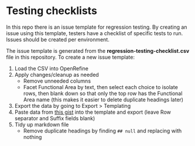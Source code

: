 # Testing checklists
In this repo there is an issue template for regression testing. By creating an
issue using this template, testers have a checklist of specific tests to run.
Issues should be created per environment.

The issue template is generated from the **regression-testing-checklist.csv**
file in this repository. To create a new issue template:

1. Load the CSV into OpenRefine
2. Apply changes/cleanup as needed
   * Remove unneeded columns
   * Facet Functional Area by text, then select each choice to isolate rows,
   then blank down so that only the top row has the Functional Area name (this
   makes it easier to delete duplicate headings later)
3. Export the data by going to Export > Templating
4. Paste data from [this
   gist](https://gist.github.com/sallain/5a7c54d256ab17eb04a202332594798e)
   into the template and export (leave Row separator and Suffix fields blank)
5. Tidy up markdown file
   * Remove duplicate headings by finding `## null` and replacing with nothing
